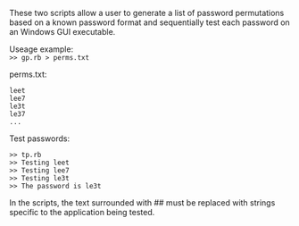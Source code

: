 These two scripts allow a user to generate a list of password permutations based on a known password format and sequentially test each password on an Windows GUI executable. 

Useage example:  
```>> gp.rb > perms.txt```

perms.txt:

    leet  
	lee7  
	le3t  
	le37  
	...    

Test passwords:

    >> tp.rb  
    >> Testing leet  
    >> Testing lee7  
    >> Testing le3t  
    >> The password is le3t

In the scripts, the text surrounded with ## must be replaced with strings specific to the application being tested.